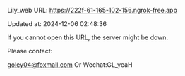 Lily_web URL: https://222f-61-165-102-156.ngrok-free.app

Updated at: 2024-12-06 02:48:36

If you cannot open this URL, the server might be down.

Please contact: 

goley04@foxmail.com Or Wechat:GL_yeaH
